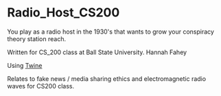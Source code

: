 # Radio_Host_CS200

You play as a radio host in the 1930's that wants to grow your conspiracy theory station reach.

Written for CS_200 class at Ball State University. Hannah Fahey

Using [Twine](http:twinery.org)

Relates to fake news / media sharing ethics and electromagnetic radio waves for CS200 class.
